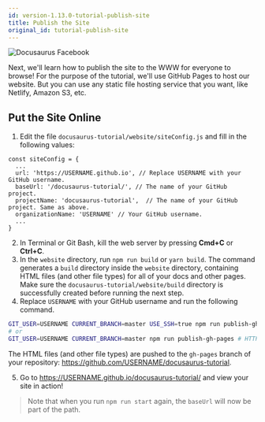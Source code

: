 ```yaml
---
id: version-1.13.0-tutorial-publish-site
title: Publish the Site
original_id: tutorial-publish-site
---
```


<img alt="Docusaurus Facebook" src="/img/undraw_docusaurus_fb.svg" class="docImage"/>

Next, we'll learn how to publish the site to the WWW for everyone to browse! For the purpose of the tutorial, we'll use GitHub Pages to host our website. But you can use any static file hosting service that you want, like Netlify, Amazon S3, etc.

## Put the Site Online

1. Edit the file `docusaurus-tutorial/website/siteConfig.js` and fill in the following values:

```
const siteConfig = {
  ...
  url: 'https://USERNAME.github.io', // Replace USERNAME with your GitHub username.
  baseUrl: '/docusaurus-tutorial/', // The name of your GitHub project.
  projectName: 'docusaurus-tutorial',  // The name of your GitHub project. Same as above.
  organizationName: 'USERNAME' // Your GitHub username.
  ...
}
```

2. In Terminal or Git Bash, kill the web server by pressing **Cmd+C** or **Ctrl+C**.
3. In the `website` directory, run `npm run build` or `yarn build`. The command generates a `build` directory inside the `website` directory, containing HTML files (and other file types) for all of your docs and other pages. Make sure the `docusaurus-tutorial/website/build` directory is successfully created before running the next step.
4. Replace `USERNAME` with your GitHub username and run the following command.

```sh
GIT_USER=USERNAME CURRENT_BRANCH=master USE_SSH=true npm run publish-gh-pages # SSH
# or
GIT_USER=USERNAME CURRENT_BRANCH=master npm run publish-gh-pages # HTTPS
```

The HTML files (and other file types) are pushed to the `gh-pages` branch of your repository: https://github.com/USERNAME/docusaurus-tutorial.

5. Go to https://USERNAME.github.io/docusaurus-tutorial/ and view your site in action!

> Note that when you run `npm run start` again, the `baseUrl` will now be part of the path.
